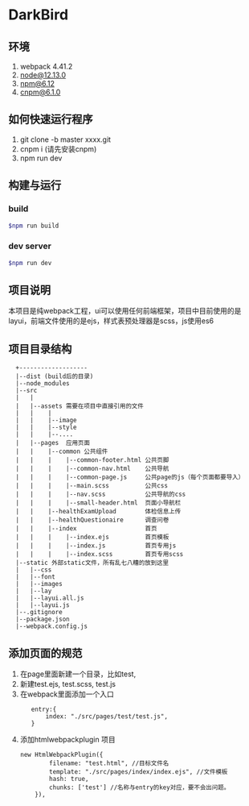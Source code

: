 # DarkBird

## 环境
1. webpack 4.41.2
2. node@12.13.0
3. npm@6.12
4. cnpm@6.1.0

## 如何快速运行程序
1. git clone -b master xxxx.git
2. cnpm i (请先安装cnpm)
3. npm run dev

## 构建与运行
### build
```bash
$npm run build
```
### dev server
```bash
$npm run dev
```
## 项目说明
本项目是纯webpack工程，ui可以使用任何前端框架，项目中目前使用的是layui，前端文件使用的是ejs，样式表预处理器是scss，js使用es6

## 项目目录结构
```
  +-------------------
  |--dist (build后的目录)
  |--node_modules 
  |--src
  |   |
  |   |--assets 需要在项目中直接引用的文件
  |   |    |
  |   |    |--image
  |   |    |--style
  |   |    |--....
  |   |--pages  应用页面
  |   |    |--common 公共组件
  |   |    |    |--common-footer.html 公共页脚
  |   |    |    |--common-nav.html    公共导航
  |   |    |    |--common-page.js     公共page的js（每个页面都要导入）
  |   |    |    |--main.scss          公共css
  |   |    |    |--nav.scss           公共导航的css
  |   |    |    |--small-header.html  页面小导航栏
  |   |    |--healthExamUpload        体检信息上传
  |   |    |--healthQuestionaire      调查问卷
  |   |    |--index                   首页
  |   |    |    |--index.ejs          首页模板
  |   |    |    |--index.js           首页专用js
  |   |    |    |--index.scss         首页专用scss
  |--static 外部static文件，所有乱七八糟的放到这里
  |   |--css
  |   |--font
  |   |--images
  |   |--lay
  |   |--layui.all.js
  |   |--layui.js
  |--.gitignore
  |--package.json
  |--webpack.config.js
```
## 添加页面的规范
1. 在page里面新建一个目录，比如test,
2. 新建test.ejs, test.scss, test.js
3. 在webpack里面添加一个入口
    ```
       entry:{
           index: "./src/pages/test/test.js",
       }
    ```
4. 添加htmlwebpackplugin 项目
    ```
    new HtmlWebpackPlugin({
            filename: "test.html", //目标文件名
            template: "./src/pages/index/index.ejs", //文件模板
            hash: true,
            chunks: ['test'] //名称与entry的key对应，要不会出问题。
        }),
    ```
